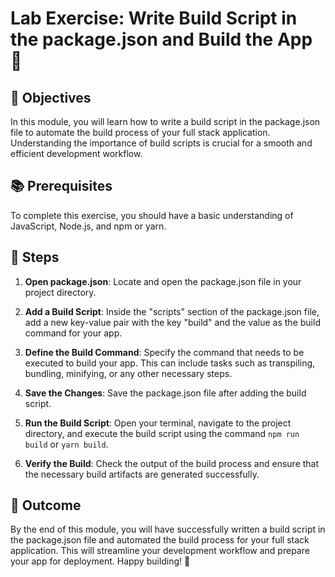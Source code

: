 # Lab Exercise: Write Build Script in the package.json and Build the App 🚀

## 🎯 Objectives

In this module, you will learn how to write a build script in the package.json file to automate the build process of your full stack application. Understanding the importance of build scripts is crucial for a smooth and efficient development workflow.

## 📚 Prerequisites

To complete this exercise, you should have a basic understanding of JavaScript, Node.js, and npm or yarn.

## 🚀 Steps

1. **Open package.json**: Locate and open the package.json file in your project directory.

2. **Add a Build Script**: Inside the "scripts" section of the package.json file, add a new key-value pair with the key "build" and the value as the build command for your app.

3. **Define the Build Command**: Specify the command that needs to be executed to build your app. This can include tasks such as transpiling, bundling, minifying, or any other necessary steps.

4. **Save the Changes**: Save the package.json file after adding the build script.

5. **Run the Build Script**: Open your terminal, navigate to the project directory, and execute the build script using the command `npm run build` or `yarn build`.

6. **Verify the Build**: Check the output of the build process and ensure that the necessary build artifacts are generated successfully.

## 🎉 Outcome

By the end of this module, you will have successfully written a build script in the package.json file and automated the build process for your full stack application. This will streamline your development workflow and prepare your app for deployment. Happy building! 🚀